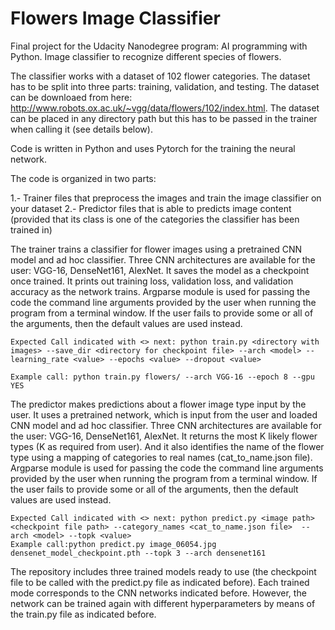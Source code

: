 # Flowers Image Classifier
Final project for the Udacity Nanodegree program: AI programming with Python. Image classifier to recognize different species of flowers.

The classifier works with a dataset of 102 flower categories. The dataset has to be split into three parts: training, validation, and testing. The dataset can be downloaed from here: http://www.robots.ox.ac.uk/~vgg/data/flowers/102/index.html. The dataset can be placed in any directory path but this has to be passed in the trainer when calling it (see details below).

Code is written in Python and uses Pytorch for the training the neural network.

The code is organized in two parts:

1.- Trainer files that preprocess the images and train the image classifier on your dataset
2.- Predictor files that is able to predicts image content (provided that its class is one of the categories the classifier has been trained in)

The trainer trains a classifier for flower images using a pretrained CNN model and ad hoc classifier. Three CNN architectures are available for the user: VGG-16, DenseNet161, AlexNet. It saves the model as a checkpoint once trained. It prints out training loss, validation loss, and validation accuracy as the network trains.
Argparse module is used for passing the code the command line arguments provided by the user when running the program from a terminal window. If the user fails to provide some or all of the arguments, then the default values are used instead.

    Expected Call indicated with <> next: python train.py <directory with images> --save_dir <directory for checkpoint file> --arch <model> --learning_rate <value> --epochs <value> --dropout <value>
    
    Example call: python train.py flowers/ --arch VGG-16 --epoch 8 --gpu YES
    
The predictor makes predictions about a flower image type input by the user. It uses a pretrained network, which is input from the user and loaded CNN model and ad hoc classifier. Three CNN architectures are available for the user: VGG-16, DenseNet161, AlexNet. It returns the most K likely flower types (K as required from user). And it also identifies the name of the flower type using a mapping of categories to real names (cat_to_name.json file).
Argparse module is used for passing the code the command line arguments provided by the user when running the program from a terminal window. If the user fails to provide some or all of the arguments, then the default values are used instead.

    Expected Call indicated with <> next: python predict.py <image path> <checkpoint file path> --category_names <cat_to_name.json file>  --arch <model> --topk <value>
    Example call:python predict.py image_06054.jpg densenet_model_checkpoint.pth --topk 3 --arch densenet161
    
The repository includes three trained models ready to use (the checkpoint file to be called with the predict.py file as indicated before). Each trained mode corresponds to the CNN networks indicated before. However, the network can be trained again with different hyperparameters by means of the train.py file as indicated before.

